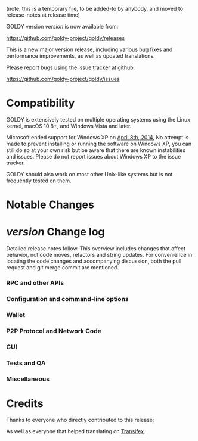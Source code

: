 (note: this is a temporary file, to be added-to by anybody, and moved to release-notes at release time)

GOLDY version *version* is now available from:

  <https://github.com/goldy-project/goldy/releases>

This is a new major version release, including various bug fixes and
performance improvements, as well as updated translations.

Please report bugs using the issue tracker at github:

  <https://github.com/goldy-project/goldy/issues>

Compatibility
==============

GOLDY is extensively tested on multiple operating systems using
the Linux kernel, macOS 10.8+, and Windows Vista and later.

Microsoft ended support for Windows XP on [April 8th, 2014](https://www.microsoft.com/en-us/WindowsForBusiness/end-of-xp-support),
No attempt is made to prevent installing or running the software on Windows XP, you
can still do so at your own risk but be aware that there are known instabilities and issues.
Please do not report issues about Windows XP to the issue tracker.

GOLDY should also work on most other Unix-like systems but is not
frequently tested on them.

Notable Changes
===============



*version* Change log
=================

Detailed release notes follow. This overview includes changes that affect
behavior, not code moves, refactors and string updates. For convenience in locating
the code changes and accompanying discussion, both the pull request and
git merge commit are mentioned.

### RPC and other APIs


### Configuration and command-line options


### Wallet


### P2P Protocol and Network Code


### GUI


### Tests and QA


### Miscellaneous


Credits
=======

Thanks to everyone who directly contributed to this release:


As well as everyone that helped translating on [Transifex](https://www.transifex.com/projects/p/goldy-project-translations/).
